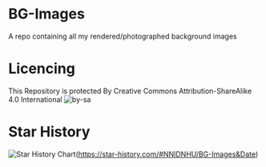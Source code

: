# BG-Images
A repo containing all my rendered/photographed background images

# Licencing
This Repository is protected By Creative Commons Attribution-ShareAlike 4.0 International
![by-sa](https://github.com/user-attachments/assets/85ca0ff2-dd74-40f2-9546-440b8f578594)


# Star History
![Star History Chart](https://api.star-history.com/svg?repos=NNIDNHU/BG-Images&type=Date)(https://star-history.com/#NNIDNHU/BG-Images&Date)
